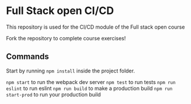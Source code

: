 # Full Stack open CI/CD

This repository is used for the CI/CD module of the Full stack open course

Fork the repository to complete course exercises!

## Commands

Start by running `npm install` inside the project folder.

`npm start` to run the webpack dev server
`npm test` to run tests
`npm run eslint` to run eslint
`npm run build` to make a production build
`npm run start-prod` to run your production build
